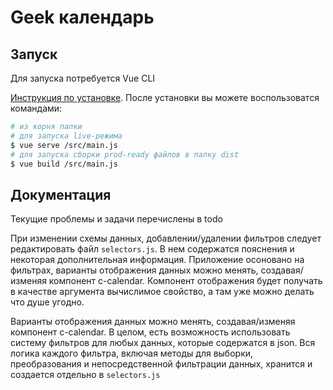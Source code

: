 # Geek календарь

## Запуск

Для запуска потребуется Vue CLI

[Инструкция по установке](https://cli.vuejs.org/guide/installation.html).
После установки вы можете воспользоватся командами:
```bash
# из корня папки
# для запуска live-режима
$ vue serve /src/main.js
# для запуска сборки prod-ready файлов в папку dist
$ vue build /src/main.js 
```

## Документация

Текущие проблемы и задачи перечислены в todo

При изменении схемы данных, добавлении/удалении фильтров следует редактировать файл `selectors.js`. В нем содержатся пояснения и некоторая дополнительная информация.
Приложение осоновано на фильтрах, варианты отображения данных можно менять, создавая/изменяя компонент c-calendar. Компонент отображения будет получать в качестве аргумента вычислимое свойство, а там уже можно делать что душе угодно.
 
Варианты отображения данных можно менять, создавая/изменяя компонент c-calendar. В целом, есть возможность использовать систему фильтров для любых данных, которые содержатся в json. Вся логика каждого фильтра, включая методы для выборки, преобразования и непосредственной фильтрации данных, хранится и создается отдельно в `selectors.js`

## 